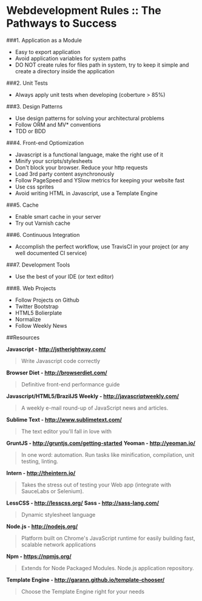 Webdevelopment Rules :: The Pathways to Success
======================

###1. Application as a Module
  * Easy to export application
  * Avoid application variables for system paths
  * DO NOT create rules for files path in system, try to keep it simple and create a directory inside the application


###2. Unit Tests
  * Always apply unit tests when developing (coberture > 85%)


###3. Design Patterns
  * Use design patterns for solving your architectural problems
  * Follow ORM and MV* conventions
  * TDD or BDD


###4. Front-end Optiomization
  * Javascript is a functional language, make the right use of it
  * Minify your scripts/stylesheets
  * Don't block your browser. Reduce your http requests
  * Load 3rd party content asynchronously
  * Follow PageSpeed and YSlow metrics for keeping your website fast
  * Use css sprites
  * Avoid writing HTML in Javascript, use a Template Engine


###5. Cache
  * Enable smart cache in your server
  * Try out Varnish cache


###6. Continuous Integration
  * Accomplish the perfect workflow, use TravisCI in your project (or any well documented CI service)


###7. Development Tools
  * Use the best of your IDE (or text editor)


###8. Web Projects
  * Follow Projects on Github
  * Twitter Bootstrap
  * HTML5 Bolierplate
  * Normalize
  * Follow Weekly News
  


##Resources

__Javascript - http://jstherightway.com/__
> Write Javascript code correctly

__Browser Diet - http://browserdiet.com/__
> Definitive front-end performance guide

__Javascript/HTML5/BrazilJS Weekly - http://javascriptweekly.com/__
> A weekly e-mail round-up of JavaScript news and articles.

__Sublime Text - http://www.sublimetext.com/__
> The text editor you'll fall in love with

__GruntJS - http://gruntjs.com/getting-started__
__Yeoman - http://yeoman.io/__
> In one word: automation. Run tasks like minification, compilation, unit testing, linting.

__Intern - http://theintern.io/__
> Takes the stress out of testing your Web app (integrate with SauceLabs or Selenium).

__LessCSS - http://lesscss.org/__
__Sass - http://sass-lang.com/__
> Dynamic stylesheet language

__Node.js - http://nodejs.org/__
> Platform built on Chrome's JavaScript runtime for easily building fast, scalable network applications

__Npm - https://npmjs.org/__
> Extends for Node Packaged Modules. Node.js application repository.

__Template Engine - http://garann.github.io/template-chooser/__
> Choose the Template Engine right for your needs
